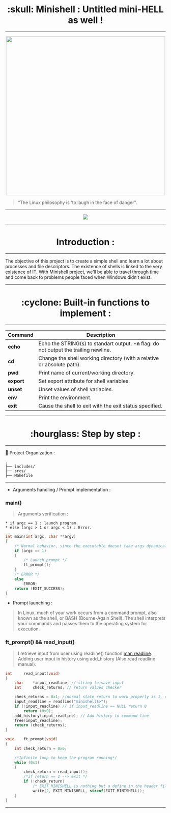 
<h1 align=center>
	<b> :skull:  Minishell : Untitled mini-HELL as well !</b>
</h1>

---

</p>
<p align="center">
<img src="https://miro.medium.com/max/1000/1*VyyVo0PiByEqMMPUs4_QaQ.gif" width="500">
<p/>

> “The Linux philosophy is 'to laugh in the face of danger".

---

<div align=center>
<img src=https://github.com/ablaamim/Minishell/blob/master/img/minishellm.png />
</div>

---

<h1 align=center>
	<b>Introduction : </b>
</h1>

---

The objective of this project is to create a simple shell and learn a lot about
processes and file descriptors.
The existence of shells is linked to the very existence of IT.
With Minishell project, we’ll be able to travel through time and come back to
problems people faced when Windows didn’t exist.

---

<h1 align=center>
	<b> :cyclone: Built-in functions to implement : </b>
</h1>


---

| Command | Description  |
|--- |--- |
| **echo** | Echo the STRING(s) to standart output. **-n** flag: do not output the trailing newline. |
| **cd** | Change the shell working directory	(with a relative or absolute path). |
| **pwd** | Print name of current/working directory. |
| **export** | Set export attribute for shell variables. |
| **unset** | Unset values of shell variables. |
| **env** | Print the environment. |
| **exit** | Cause the shell to exit with the exit status specified. |

---

<h1 align=center>
	<b> :hourglass:  Step by step : </b>
</h1>

---

:construction: Project Organization :

```
.
├── includes/
├── srcs/
├── Makefile
```
---

* Arguments handling / Prompt implementation :

### main()

> Arguments verification :

	* if argc == 1 : launch program.
	* else (argc > 1 or argc < 1) : Error.

```c
int	main(int argc, char **argv)
{
	/* Normal behavior, since the executable doesnt take args dynamically */
	if (argc == 1)
	{
		/* Launch prompt */
		ft_prompt();
	}
	/* ERROR */
	else
		ERROR;
	return (EXIT_SUCCESS);
}
```
* Prompt launching :

> In Linux, much of your work occurs from a command prompt, also known
as the shell, or BASH (Bourne-Again Shell). The shell interprets your
commands and passes them to the operating system for execution.

### ft_prompt() && read_input()

> I retrieve input from user using readline() function [man readline](https://www.man7.org/linux/man-pages/man3/readline.3.html).
> Adding user input in history using add_history (Also read readline manual).

```c
int		read_input(void)
{
	char	*input_readline; // string to save input
	int		check_returns; // return values checker

	check_returns = 0x1; //normal state return to work properly is 1, every other value is a form of error handling.
	input_readline = readline("minishell$>");
	if (!input_readline) // if input_readline == NULL return 0
		return (0x0);
	add_history(input_readline); // Add history to command line
	free(input_readline);
	return (check_returns);
}

void	ft_prompt(void)
{
	int	check_return = 0x0;

	/*Infinite loop to keep the program running*/
	while (0x1)
	{
		check_return = read_input();
		/*if return == 1 --> exit */
		if (!check_return)
			/* EXIT_MINISHELL is nothing but a define in the header file*/
			write(2, EXIT_MINISHELL, sizeof(EXIT_MINISHELL));
	}
}

```

---

